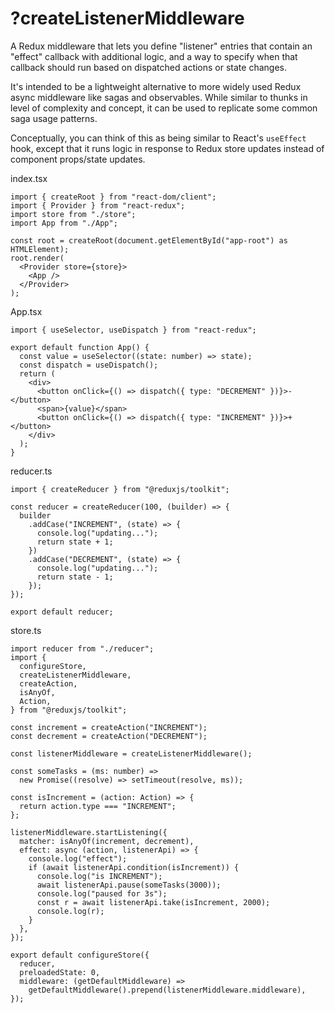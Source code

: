 # ?createListenerMiddleware

A Redux middleware that lets you define "listener" entries that contain an "effect" callback with additional logic, and a way to specify when that callback should run based on dispatched actions or state changes.

It's intended to be a lightweight alternative to more widely used Redux async middleware like sagas and observables. While similar to thunks in level of complexity and concept, it can be used to replicate some common saga usage patterns.

Conceptually, you can think of this as being similar to React's `useEffect` hook, except that it runs logic in response to Redux store updates instead of component props/state updates.

index.tsx
~~~
import { createRoot } from "react-dom/client";
import { Provider } from "react-redux";
import store from "./store";
import App from "./App";

const root = createRoot(document.getElementById("app-root") as HTMLElement);
root.render(
  <Provider store={store}>
    <App />
  </Provider>
);
~~~

App.tsx
~~~
import { useSelector, useDispatch } from "react-redux";

export default function App() {
  const value = useSelector((state: number) => state);
  const dispatch = useDispatch();
  return (
    <div>
      <button onClick={() => dispatch({ type: "DECREMENT" })}>-</button>
      <span>{value}</span>
      <button onClick={() => dispatch({ type: "INCREMENT" })}>+</button>
    </div>
  );
}
~~~

reducer.ts
~~~
import { createReducer } from "@reduxjs/toolkit";

const reducer = createReducer(100, (builder) => {
  builder
    .addCase("INCREMENT", (state) => {
      console.log("updating...");
      return state + 1;
    })
    .addCase("DECREMENT", (state) => {
      console.log("updating...");
      return state - 1;
    });
});

export default reducer;
~~~

store.ts
~~~
import reducer from "./reducer";
import {
  configureStore,
  createListenerMiddleware,
  createAction,
  isAnyOf,
  Action,
} from "@reduxjs/toolkit";

const increment = createAction("INCREMENT");
const decrement = createAction("DECREMENT");

const listenerMiddleware = createListenerMiddleware();

const someTasks = (ms: number) =>
  new Promise((resolve) => setTimeout(resolve, ms));

const isIncrement = (action: Action) => {
  return action.type === "INCREMENT";
};

listenerMiddleware.startListening({
  matcher: isAnyOf(increment, decrement),
  effect: async (action, listenerApi) => {
    console.log("effect");
    if (await listenerApi.condition(isIncrement)) {
      console.log("is INCREMENT");
      await listenerApi.pause(someTasks(3000));
      console.log("paused for 3s");
      const r = await listenerApi.take(isIncrement, 2000);
      console.log(r);
    }
  },
});

export default configureStore({
  reducer,
  preloadedState: 0,
  middleware: (getDefaultMiddleware) =>
    getDefaultMiddleware().prepend(listenerMiddleware.middleware),
});
~~~
